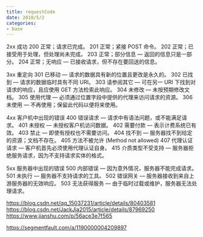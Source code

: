 ```yaml
---
title: requestCode
date: 2018/5/2
categories:
- base
---
```


2xx 成功 
200 正常；请求已完成。 
201 正常；紧接 POST 命令。 
202 正常；已接受用于处理，但处理尚未完成。 
203 正常；部分信息 — 返回的信息只是一部分。 
204 正常；无响应 — 已接收请求，但不存在要回送的信息。

3xx 重定向 
301 已移动 — 请求的数据具有新的位置且更改是永久的。 
302 已找到 — 请求的数据临时具有不同 URI。 
303 请参阅其它 — 可在另一 URI 下找到对请求的响应，且应使用 GET 方法检索此响应。 
304 未修改 — 未按预期修改文档。 
305 使用代理 — 必须通过位置字段中提供的代理来访问请求的资源。 
306 未使用 — 不再使用；保留此代码以便将来使用。

4xx 客户机中出现的错误 
400 错误请求 — 请求中有语法问题，或不能满足请求。 
401 未授权 — 未授权客户机访问数据。 
402 需要付款 — 表示计费系统已有效。 
403 禁止 — 即使有授权也不需要访问。 
404 找不到 — 服务器找不到给定的资源；文档不存在。 
405 方法不被允许 (Method not allowed)
407 代理认证请求 — 客户机首先必须使用代理认证自身。 
415 介质类型不受支持 — 服务器拒绝服务请求，因为不支持请求实体的格式。

5xx 服务器中出现的错误 
500 内部错误 — 因为意外情况，服务器不能完成请求。 
501 未执行 — 服务器不支持请求的工具。 
502 错误网关 — 服务器接收到来自上游服务器的无效响应。 
503 无法获得服务 — 由于临时过载或维护，服务器无法处理请求。


https://blog.csdn.net/qq_15037231/article/details/80403581
https://blog.csdn.net/JackJia2015/article/details/87969250
https://www.jianshu.com/p/56ace3e7f565

https://segmentfault.com/a/1190000004209897
